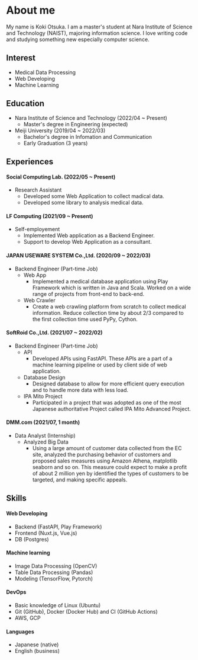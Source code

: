 # About me
<!-- 日本語のページは[こちら](/ja)   -->
My name is Koki Otsuka. I am a master's student at Nara Institute of Science and Technology (NAIST), majoring information science. I love writing code and studying something new especially computer science.

## Interest
- Medical Data Processing
- Web Developing
- Machine Learning

## Education
- Nara Institute of Science and Technology (2022/04 ~ Present)
  - Master's degree in Engineering (expected)
- Meiji University (2019/04 ~ 2022/03)
  - Bachelor's degree in Infomation and Communication
  - Early Graduation (3 years)

## Experiences
#### Social Computing Lab. (2022/05 ~ Present)
- Research Assistant
  - Developed some Web Application to collect madical data.
  - Developed some library to analysis medical data.

#### LF Computing (2021/09 ~ Present)
- Self-employement
  - Implemented Web application as a Backend Engineer.
  - Support to develop Web Application as a consultant.

#### JAPAN USEWARE SYSTEM Co.,Ltd. (2020/09 ~ 2022/03)
- Backend Engineer (Part-time Job)
  - Web App
    - Implemented a medical database application using Play Framework which is written in Java and Scala. Worked on a wide range of projects from front-end to back-end.
  - Web Crawler
    - Create a web crawling platform from scratch to collect medical information. Reduce collection time by about 2/3 compared to the first collection time used PyPy, Cython.

#### SoftRoid Co.,Ltd. (2021/07 ~ 2022/02)
- Backend Engineer (Part-time Job)
  - API
    - Developed APIs using FastAPI. These APIs are a part of a machine learning pipeline or used by client side of web application.
  - Database Design
    - Designed database to allow for more efficient query execution and to handle more data with less load.
  - IPA Mito Project
    - Participated in a project that was adopted as one of the most Japanese authoritative Project called IPA Mito Advanced Project.

#### DMM.com (2021/07, 1 month)
- Data Analyst (Internship)
  - Analyzed Big Data
    - Using a large amount of customer data collected from the EC site, analyzed the purchasing behavior of customers and proposed sales measures using Amazon Athena, matplotlib seaborn and so on. This measure could expect to make a profit of about 2 million yen by identified the types of customers to be targeted, and making specific appeals.

## Skills
#### Web Developing
- Backend (FastAPI, Play Framework)
- Frontend (Nuxt.js, Vue.js)
- DB (Postgres)
#### Machine learning
- Image Data Processing (OpenCV)
- Table Data Processing (Pandas)
- Modeling (TensorFlow, Pytorch)
#### DevOps
- Basic knowledge of Linux (Ubuntu)
- Git (GitHub), Docker (Docker Hub) and CI (GitHub Actions)
- AWS, GCP
#### Languages
- Japanese (native)
- English (business)